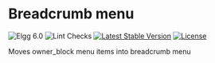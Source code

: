 Breadcrumb menu
===============

![Elgg 6.0](https://img.shields.io/badge/Elgg-6.0-green.svg)
![Lint Checks](https://github.com/ColdTrick/breadcrumb_menu/actions/workflows/lint.yml/badge.svg?event=push)
[![Latest Stable Version](https://poser.pugx.org/coldtrick/breadcrumb_menu/v/stable.svg)](https://packagist.org/packages/coldtrick/breadcrumb_menu)
[![License](https://poser.pugx.org/coldtrick/breadcrumb_menu/license.svg)](https://packagist.org/packages/coldtrick/breadcrumb_menu)

Moves owner_block menu items into breadcrumb menu
